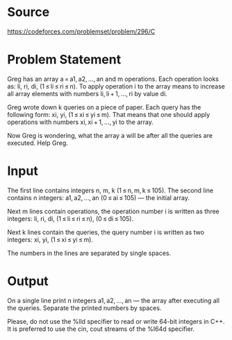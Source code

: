 # Source
https://codeforces.com/problemset/problem/296/C

# Problem Statement
Greg has an array a = a1, a2, ..., an and m operations. Each operation looks as: li, ri, di, (1 ≤ li ≤ ri ≤ n). To apply operation i to the array means to increase all array elements with numbers li, li + 1, ..., ri by value di.

Greg wrote down k queries on a piece of paper. Each query has the following form: xi, yi, (1 ≤ xi ≤ yi ≤ m). That means that one should apply operations with numbers xi, xi + 1, ..., yi to the array.

Now Greg is wondering, what the array a will be after all the queries are executed. Help Greg.

# Input
The first line contains integers n, m, k (1 ≤ n, m, k ≤ 105). The second line contains n integers: a1, a2, ..., an (0 ≤ ai ≤ 105) — the initial array.

Next m lines contain operations, the operation number i is written as three integers: li, ri, di, (1 ≤ li ≤ ri ≤ n), (0 ≤ di ≤ 105).

Next k lines contain the queries, the query number i is written as two integers: xi, yi, (1 ≤ xi ≤ yi ≤ m).

The numbers in the lines are separated by single spaces.

# Output
On a single line print n integers a1, a2, ..., an — the array after executing all the queries. Separate the printed numbers by spaces.

Please, do not use the %lld specifier to read or write 64-bit integers in C++. It is preferred to use the cin, cout streams of the %I64d specifier.
